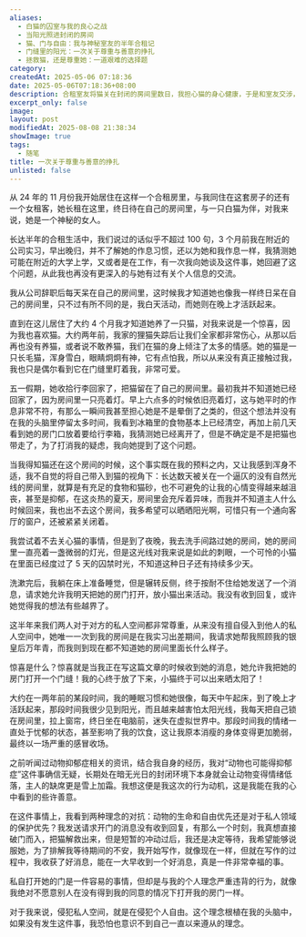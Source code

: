```yaml
---
aliases:
  - 白猫的囚室与我的良心之战
  - 当阳光照进封闭的房间
  - 猫、门与自由：我与神秘室友的半年合租记
  - 门缝里的阳光：一次关于尊重与善意的挣扎
  - 拯救猫，还是尊重她：一道艰难的选择题
category: 
createdAt: 2025-05-06 07:18:36
date: 2025-05-06T07:18:36+08:00
description: 合租室友将猫关在封闭的房间里数日，我担心猫的身心健康，于是和室友交涉，请求她允许我将猫放出来，在等待中我越来越焦躁，两种理念在我脑海中都争着——对于私人领域的捍卫和对于生命的尊重。还在抉择之中，我在写作期间收到一个惊喜。
excerpt_only: false
image: 
layout: post
modifiedAt: 2025-08-08 21:38:34
showImage: true
tags:
  - 随笔
title: 一次关于尊重与善意的挣扎
unlisted: false
---
```


从 24 年的 11 月份我开始居住在这样一个合租房里，与我同住在这套房子的还有一个女租客，她长租在这里，终日待在自己的房间里，与一只白猫为伴，对我来说，她是一个神秘的女人。

长达半年的合租生活中，我们说过的话似乎不超过 100 句，3 个月前我在附近的公司实习，早出晚归，并不了解她的作息习惯，还以为她和我作息一样，我猜测她可能在附近的大学上学，又或者是在工作，有一次我向她谈及这件事，她回避了这个问题，从此我也再没有更深入的与她有过有关个人信息的交流。

我从公司辞职后每天呆在自己的房间里，这时候我才知道她也像我一样终日呆在自己的房间里，只不过有所不同的是，我白天活动，而她则在晚上才活跃起来。

直到在这儿居住了大约 4 个月我才知道她养了一只猫，对我来说是一个惊喜，因为我也喜欢猫。大约两年前，我家的狸猫失踪后让我们全家都非常伤心，从那以后再也没有养猫，或者说不敢养猫，我们在猫的身上倾注了太多的情感。她的猫是一只长毛猫，浑身雪白，眼睛炯炯有神，它有点怕我，所以从来没有真正接触过我，我也只是偶尔看到它在门缝里盯着我，非常可爱。

五一假期，她收拾行李回家了，把猫留在了自己的房间里。最初我并不知道她已经回家了，因为房间里一只亮着灯。早上六点多的时候依旧亮着灯，这与她平时的作息非常不符，有那么一瞬间我甚至担心她是不是晕倒了之类的，但这个想法并没有在我的头脑里停留太多时间，我看到冰箱里的食物基本上已经清空，再加上前几天看到她的房门口放着要给行李箱，我猜测她已经离开了，但是不确定是不是把猫也带走了，为了打消我的疑虑，我向她提到了这个问题。

当我得知猫还在这个房间的时候，这个事实既在我的预料之内，又让我感到浑身不适，我不自觉的将自己带入到猫的视角下：长达数天被关在一个逼仄的没有自然光线的房间里，就算是有充足的食物和猫砂，也不可避免的让我的心情变得越来越沮丧，甚至是抑郁，在这炎热的夏天，房间里会充斥着异味，而我并不知道主人什么时候回来，我也出不去这个房间，我多希望可以晒晒阳光啊，可惜只有一个通向客厅的窗户，还被紧紧关闭着。

我尝试着不去关心猫的事情，但是到了夜晚，我去洗手间路过她的房间，她的房间里一直亮着一盏微弱的灯光，但是这光线对我来说是如此的刺眼，一个可怜的小猫在里面已经度过了 5 天的囚禁时光，不知道这种日子还有持续多少天。

洗漱完后，我躺在床上准备睡觉，但是辗转反侧，终于按耐不住给她发送了一个消息，请求她允许我明天把她的房门打开，放小猫出来活动。我没有收到回复，或许她觉得我的想法有些越界了。

这半年来我们两人对于对方的私人空间都非常尊重，从来没有擅自侵入到他人的私人空间中，她唯一一次到我的房间是在我实习出差期间，我请求她帮我照顾我的银皇后万年青，而我则到现在都不知道她的房间里面长什么样子。

惊喜是什么？惊喜就是当我正在写这篇文章的时候收到她的消息，她允许我把她的房门打开一个门缝！我的心终于放了下来，小猫终于可以出来晒太阳了！

大约在一两年前的某段时间，我的睡眠习惯和她很像，每天中午起床，到了晚上才活跃起来，那段时间我很少见到阳光，而且越来越害怕太阳光线，我每天把自己锁在房间里，拉上窗帘，终日坐在电脑前，迷失在虚拟世界中。那段时间我的情绪一直处于忧郁的状态，甚至影响了我的饮食，这让我原本消瘦的身体变得更加脆弱，最终以一场严重的感冒收场。

之前听闻过动物抑郁症相关的资讯，结合我自身的经历，我对“动物也可能得抑郁症”这件事确信无疑，长期处在暗无光日的封闭环境下本身就会让动物变得情绪低落，主人的缺席更是雪上加霜。我想这便是我这次的行为动机，这是我能在我的心中看到的些许善意。

在这件事情上，我看到两种理念的对抗：动物的生命和自由优先还是对于私人领域的保护优先？我发送请求开门的消息没有收到回复，有那么一个时刻，我真想直接破门而入，把猫解救出来，但是短暂的冲动过后，我还是决定等待，我希望能够说服她，为了排解我等待期间的不安，我开始写作，就像现在一样，但就在写作的过程中，我收获了好消息，能在一大早收到一个好消息，真是一件非常幸福的事。

私自打开她的门是一件容易的事情，但却是与我的个人理念严重违背的行为，就像我绝对不愿意别人在没有得到我的同意的情况下打开我的房门一样。

对于我来说，侵犯私人空间，就是在侵犯个人自由。这个理念根植在我的头脑中，如果没有发生这件事，我恐怕也意识不到自己一直以来遵从的理念。
